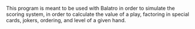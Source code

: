 This program is meant to be used with Balatro in order to simulate the scoring system, in order to calculate the value of a play, factoring in special cards, jokers, ordering, and level of a given hand.

